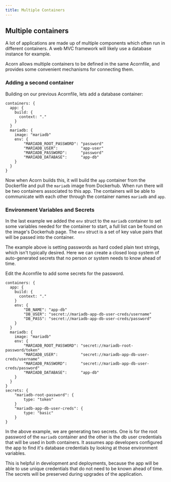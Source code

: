 ```yaml
---
title: Multiple Containers
---
```


## Multiple containers

A lot of applications are made up of multiple components which often run in different containers. A web MVC framework will likely use a database instance for example.

Acorn allows multiple containers to be defined in the same Acornfile, and provides some convenient mechanisms for connecting them.

### Adding a second container

Building on our previous Acornfile, lets add a database container:

```cue
containers: {
  app: {
    build: {
      context: "."
    }
  }
  mariadb: {
    image: "mariadb"
    env: {
        "MARIADB_ROOT_PASSWORD": "password"
        "MARIADB_USER":          "app-user"
        "MARIADB_PASSWORD":      "password"
        "MARIADB_DATABASE":      "app-db"
    }
  }
}
```

Now when Acorn builds this, it will build the `app` container from the Dockerfile and pull the `mariadb` image from Dockerhub. When run there will be two containers associated to this app. The containers will be able to communicate with each other through the container names `mariadb` and `app`.

### Environment Variables and Secrets

In the last example we added the `env` struct to the `mariadb` container to set some variables needed for the container to start, a full list can be found on the image's Dockerhub page. The `env` struct is a set of key value pairs that will be passed into the container.

The example above is setting passwords as hard coded plain text strings, which isn't typically desired. Here we can create a closed loop system of auto-generated secrets that no person or system needs to know ahead of time.

Edit the Acornfile to add some secrets for the password.

```cue
containers: {
  app: {
    build: {
      context: "."
    }
    env: {
        "DB_NAME": "app-db"
        "DB_USER": "secret://mariadb-app-db-user-creds/username"
        "DB_PASS": "secret://mariadb-app-db-user-creds/password"
    }
  }
  mariadb: {
    image: "mariadb"
    env: {
        "MARIADB_ROOT_PASSWORD": "secret://mariadb-root-password/token"
        "MARIADB_USER":          "secret://mariadb-app-db-user-creds/username"
        "MARIADB_PASSWORD":      "secret://mariadb-app-db-user-creds/password"
        "MARIADB_DATABASE":      "app-db"
    }
  }
}
secrets: {
    "mariadb-root-password": {
        type: "token"
    }
    "mariadb-app-db-user-creds": {
        type: "basic"
    }
}
```

In the above example, we are generating two secrets. One is for the root password of the `mariadb` container and the other is the db user credentials that will be used in both containers. It assumes app developers configured the app to find it's database credentials by looking at those environment variables.

This is helpful in development and deployments, because the app will be able to use unique credentials that do not need to be known ahead of time. The secrets will be preserved during upgrades of the application.
